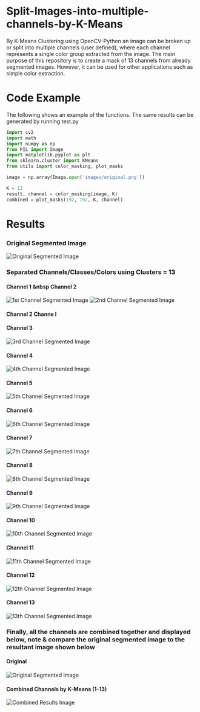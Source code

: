 # Split-Images-into-multiple-channels-by-K-Means
By K-Means Clustering using OpenCV-Python an image can be broken up or split into multiple channels (user defined), where each channel represents a single color group extracted from the image. The main purpose of this repository is to create a mask of 13 channels from already segmented images. However, it can be used for other applications such as simple color extraction. 

# Code Example
The following shows an example of the functions. The same results can be generated by running test.py

```python
import cv2
import math
import numpy as np 
from PIL import Image
import matplotlib.pyplot as plt
from sklearn.cluster import KMeans
from utils import color_masking, plot_masks

image = np.array(Image.open('images/original.png'))

K = 13
result, channel = color_masking(image, K)
combined = plot_masks(192, 192, K, channel)


```
# Results 

### Original Segmented Image

![Original Segmented Image](/images/original.png)


### Separated Channels/Classes/Colors using Clusters = 13

#### Channel 1       &nbsp    Channel 2
![1st Channel Segmented Image](/images/channel1.png)      ![2nd Channel Segmented Image](/images/channel2.png) 

#### Channel 2                           Channe l


#### Channel 3
![3rd Channel Segmented Image](/images/channel3.png) 

#### Channel 4
![4th Channel Segmented Image](/images/channel4.png) 

#### Channel 5
![5th Channel Segmented Image](/images/channel5.png) 

#### Channel 6
![6th Channel Segmented Image](/images/channel6.png)

#### Channel 7
![7th Channel Segmented Image](/images/channel7.png)  

#### Channel 8
![8th Channel Segmented Image](/images/channel8.png) 

#### Channel 9
![9th Channel Segmented Image](/images/channel9.png)  

#### Channel 10
![10th Channel Segmented Image](/images/channel10.png) 

#### Channel 11
![11th Channel Segmented Image](/images/channel11.png) 

#### Channel 12
![12th Channel Segmented Image](/images/channel12.png) 

#### Channel 13
![13th Channel Segmented Image](/images/channel13.png)

### Finally, all the channels are combined together and displayed below, note & compare the original segmented image to the resultant image shown below

#### Original
![Original Segmented Image](/images/original.png)

#### Combined Channels by K-Means (1-13)
![Combined Results Image](/images/combined_results.png)

